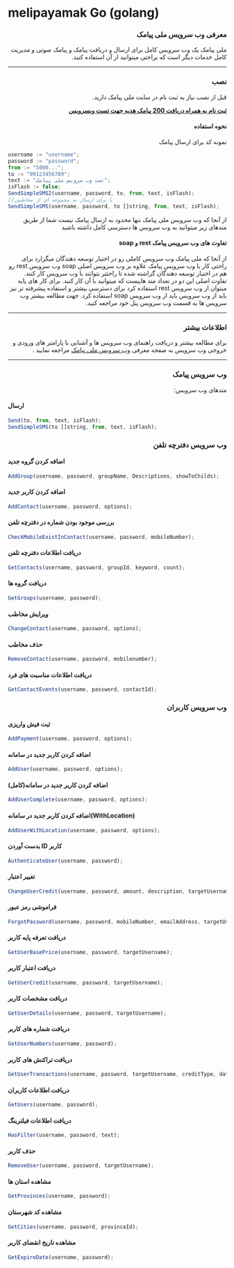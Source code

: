 # melipayamak Go (golang)

<div dir='rtl'>

### معرفی وب سرویس ملی پیامک
ملی پیامک یک وب سرویس کامل برای ارسال و دریافت پیامک و پیامک صوتی و مدیریت کامل خدمات دیگر است که براحتی میتوانید از آن استفاده کنید.

<hr>

### نصب

<p>قبل از نصب نیاز به ثبت نام در سایت ملی پیامک دارید.</p>

[**ثبت نام به همراه دریافت 200 پیامک هدیه جهت تست وبسرویس**](http://www.melipayamak.com/)

</div>

<div dir='rtl'>
  
#### نحوه استفاده

نمونه کد برای ارسال پیامک

</div>


```js
username := "username";
password := "password";
from := "5000...";
to := "09123456789";
text := "تست وب سرویس ملی پیامک";
isFlash := false;
SendSimpleSMS2(username, password, to, from, text, isFlash);
//یا برای ارسال به مجموعه ای از مخاطبین
SendSimpleSMS(username, password, to []string, from, text, isFlash);
```

<div dir='rtl'>

از آنجا که وب سرویس ملی پیامک تنها محدود به ارسال پیامک نیست شما از طریق متدهای زیر میتوانید به وب سرویس ها دسترسی کامل داشته باشید

#### تفاوت های وب سرویس پیامک rest و soap

از آنجا که ملی پیامک وب سرویس کاملی رو در اختیار توسعه دهندگان میگزارد برای راحتی کار با وب سرویس پیامک علاوه بر وب سرویس اصلی soap وب سرویس rest رو هم در اختیار توسعه دهندگان گزاشته شده تا راحتتر بتوانند با وب سرویس کار کنند. تفاوت اصلی این دو در تعداد متد هاییست که میتوانید با آن کار کنید. برای کار های پایه میتوان از وب سرویس rest استفاده کرد برای دسترسی بیشتر و استفاده پیشرفته تر نیز باید از وب سرویس باید از وب سرویس soap استفاده کرد. جهت مطالعه بیشتر وب سرویس ها به قسمت وب سرویس پنل خود مراجعه کنید.

<hr/>


###  اطلاعات بیشتر

برای مطالعه بیشتر و دریافت راهنمای وب سرویس ها و آشنایی با پارامتر های ورودی و خروجی وب سرویس به صفحه معرفی
[وب سرویس ملی پیامک](https://github.com/Melipayamak/Webservices)
مراجعه نمایید .


<hr/>

</div>


<div dir='rtl'>

### وب سرویس پیامک

متدهای وب سرویس:

</div>

#### ارسال

```js
Send(to, from, text, isFlash);
SendSimpleSMS(to []string, from, text, isFlash);
```


<div dir='rtl'>
  
### وب سرویس دفترچه تلفن

</div>

#### اضافه کردن گروه جدید
```js
AddGroup(username, password, groupName, Descriptions, showToChilds);
```

#### اضافه کردن کاربر جدید
```js
AddContact(username, password, options);

```

#### بررسی موجود بودن شماره در دفترچه تلفن
```js
CheckMobileExistInContact(username, password, mobileNumber);
```

#### دریافت اطلاعات دفترچه تلفن
```js
GetContacts(username, password, groupId, keyword, count);
```
#### دریافت گروه ها
```js
GetGroups(username, password);
```
#### ویرایش مخاطب
```js
ChangeContact(username, password, options);
```

#### حذف مخاطب
```js
RemoveContact(username, password, mobilenumber);
```
#### دریافت اطلاعات مناسبت های فرد
```js
GetContactEvents(username, password, contactId);
```

<div dir='rtl'>

### وب سرویس کاربران

</div>

#### ثبت فیش واریزی
```js
AddPayment(username, password, options);
```

#### اضافه کردن کاربر جدید در سامانه
```js
AddUser(username, password, options);

```

#### اضافه کردن کاربر جدید در سامانه(کامل)
```js
AddUserComplete(username, password, options);
```

#### اضافه کردن کاربر جدید در سامانه(WithLocation)
```js
AddUserWithLocation(username, password, options);
```
#### بدست آوردن ID کاربر
```js
AuthenticateUser(username, password);
```
#### تغییر اعتبار
```js
ChangeUserCredit(username, password, amount, description, targetUsername, GetTax);
```

#### فراموشی رمز عبور
```js
ForgotPassword(username, password, mobileNumber, emailAddress, targetUsername);
```
#### دریافت تعرفه پایه کاربر
```js
GetUserBasePrice(username, password, targetUsername);
```

#### دریافت اعتبار کاربر
```js
GetUserCredit(username, password, targetUsername);
```

#### دریافت مشخصات کاربر
```js
GetUserDetails(username, password, targetUsername);
```

#### دریافت شماره های کاربر
```js
GetUserNumbers(username, password);
```

#### دریافت تراکنش های کاربر
```js
GetUserTransactions(username, password, targetUsername, creditType, dateFrom, dateTo, keyword);
```

#### دریافت اطلاعات  کاربران
```js
GetUsers(username, password);
```


#### دریافت اطلاعات  فیلترینگ
```js
HasFilter(username, password, text);
```


####  حذف کاربر
```js
RemoveUser(username, password, targetUsername);
```


#### مشاهده استان ها
```js
GetProvinces(username, password);
```

#### مشاهده کد شهرستان 
```js
GetCities(username, password, provinceId);
```


#### مشاهده تاریخ انقضای کاربر 
```js
GetExpireDate(username, password);
```
